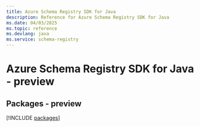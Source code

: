 ```yaml
---
title: Azure Schema Registry SDK for Java
description: Reference for Azure Schema Registry SDK for Java
ms.date: 04/03/2025
ms.topic: reference
ms.devlang: java
ms.service: schema-registry
---
```

# Azure Schema Registry SDK for Java - preview
## Packages - preview
[!INCLUDE [packages](schema-registry-index.md)]